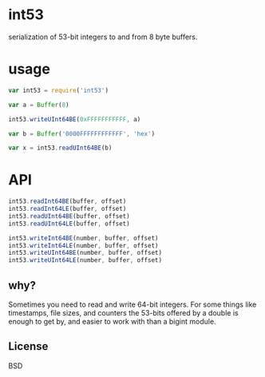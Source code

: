 # int53

serialization of 53-bit integers to and from 8 byte buffers.

# usage

```js
var int53 = require('int53')

var a = Buffer(8)

int53.writeUInt64BE(0xFFFFFFFFFFF, a)

var b = Buffer('0000FFFFFFFFFFFF', 'hex')

var x = int53.readUInt64BE(b)
```

# API

```js
int53.readInt64BE(buffer, offset)
int53.readInt64LE(buffer, offset)
int53.readUInt64BE(buffer, offset)
int53.readUInt64LE(buffer, offset)

int53.writeInt64BE(number, buffer, offset)
int53.writeInt64LE(number, buffer, offset)
int53.writeUInt64BE(number, buffer, offset)
int53.writeUInt64LE(number, buffer, offset)
```

## why?

Sometimes you need to read and write 64-bit integers. For some
things like timestamps, file sizes, and counters the 53-bits
offered by a double is enough to get by, and easier to work with
than a bigint module.

## License

BSD